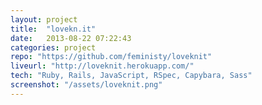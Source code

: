 ```yaml
---
layout: project
title:  "lovekn.it"
date:   2013-08-22 07:22:43
categories: project
repo: "https://github.com/feministy/loveknit"
liveurl: "http://loveknit.herokuapp.com/"
tech: "Ruby, Rails, JavaScript, RSpec, Capybara, Sass"
screenshot: "/assets/loveknit.png"
---
```

